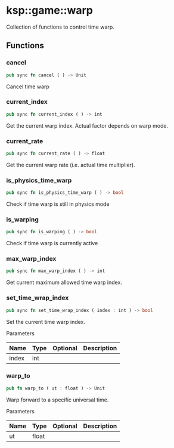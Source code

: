 # ksp::game::warp

Collection of functions to control time warp.


## Functions


### cancel

```rust
pub sync fn cancel ( ) -> Unit
```

Cancel time warp


### current_index

```rust
pub sync fn current_index ( ) -> int
```

Get the current warp index. Actual factor depends on warp mode.


### current_rate

```rust
pub sync fn current_rate ( ) -> float
```

Get the current warp rate (i.e. actual time multiplier).


### is_physics_time_warp

```rust
pub sync fn is_physics_time_warp ( ) -> bool
```

Check if time warp is still in physics mode


### is_warping

```rust
pub sync fn is_warping ( ) -> bool
```

Check if time warp is currently active


### max_warp_index

```rust
pub sync fn max_warp_index ( ) -> int
```

Get current maximum allowed time warp index.


### set_time_wrap_index

```rust
pub sync fn set_time_wrap_index ( index : int ) -> bool
```

Set the current time warp index.


Parameters

Name | Type | Optional | Description
--- | --- | --- | ---
index | int |  | 

### warp_to

```rust
pub fn warp_to ( ut : float ) -> Unit
```

Warp forward to a specific universal time.


Parameters

Name | Type | Optional | Description
--- | --- | --- | ---
ut | float |  | 
